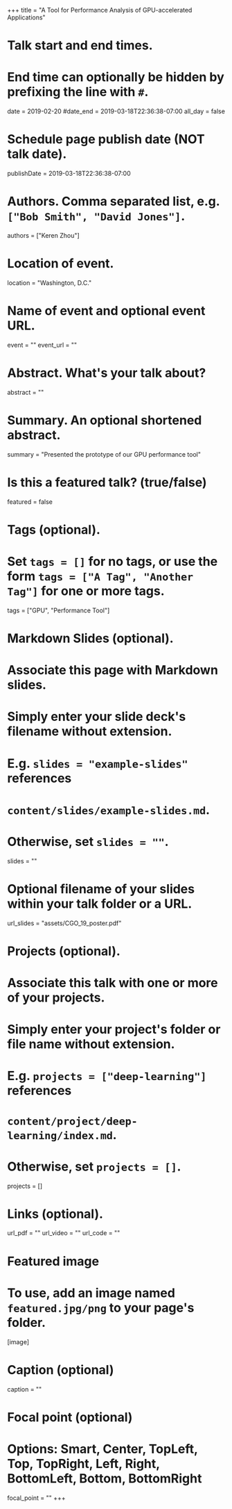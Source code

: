 +++
title = "A Tool for Performance Analysis of GPU-accelerated Applications"

# Talk start and end times.
#   End time can optionally be hidden by prefixing the line with `#`.
date = 2019-02-20
#date_end = 2019-03-18T22:36:38-07:00
all_day = false

# Schedule page publish date (NOT talk date).
publishDate = 2019-03-18T22:36:38-07:00

# Authors. Comma separated list, e.g. `["Bob Smith", "David Jones"]`.
authors = ["Keren Zhou"]

# Location of event.
location = "Washington, D.C."

# Name of event and optional event URL.
event = ""
event_url = ""

# Abstract. What's your talk about?
abstract = ""

# Summary. An optional shortened abstract.
summary = "Presented the prototype of our GPU performance tool"

# Is this a featured talk? (true/false)
featured = false

# Tags (optional).
#   Set `tags = []` for no tags, or use the form `tags = ["A Tag", "Another Tag"]` for one or more tags.
tags = ["GPU", "Performance Tool"]

# Markdown Slides (optional).
#   Associate this page with Markdown slides.
#   Simply enter your slide deck's filename without extension.
#   E.g. `slides = "example-slides"` references 
#   `content/slides/example-slides.md`.
#   Otherwise, set `slides = ""`.
slides = ""

# Optional filename of your slides within your talk folder or a URL.
url_slides = "assets/CGO_19_poster.pdf"

# Projects (optional).
#   Associate this talk with one or more of your projects.
#   Simply enter your project's folder or file name without extension.
#   E.g. `projects = ["deep-learning"]` references 
#   `content/project/deep-learning/index.md`.
#   Otherwise, set `projects = []`.
projects = []

# Links (optional).
url_pdf = ""
url_video = ""
url_code = ""

# Featured image
# To use, add an image named `featured.jpg/png` to your page's folder. 
[image]
  # Caption (optional)
  caption = ""

  # Focal point (optional)
  # Options: Smart, Center, TopLeft, Top, TopRight, Left, Right, BottomLeft, Bottom, BottomRight
  focal_point = ""
+++
